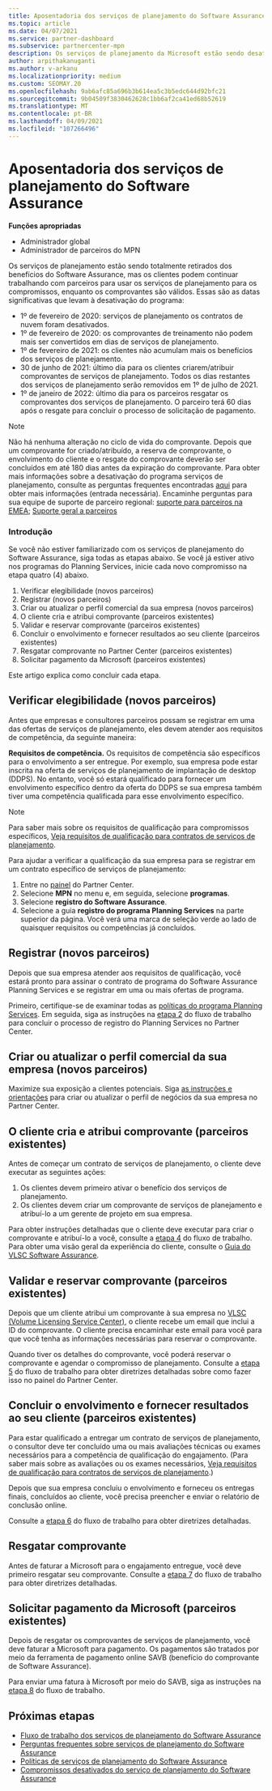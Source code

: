 ```yaml
---
title: Aposentadoria dos serviços de planejamento do Software Assurance
ms.topic: article
ms.date: 04/07/2021
ms.service: partner-dashboard
ms.subservice: partnercenter-mpn
description: Os serviços de planejamento da Microsoft estão sendo desativados.
author: arpithakanuganti
ms.author: v-arkanu
ms.localizationpriority: medium
ms.custom: SEOMAY.20
ms.openlocfilehash: 9ab6afc85a696b3b614ea5c3b5edc644d92bfc21
ms.sourcegitcommit: 9b04509f3830462628c1bb6af2ca41ed68b52619
ms.translationtype: MT
ms.contentlocale: pt-BR
ms.lasthandoff: 04/09/2021
ms.locfileid: "107266496"
---
```

# <a name="software-assurance-planning-services-retirement"></a>Aposentadoria dos serviços de planejamento do Software Assurance

**Funções apropriadas**

- Administrador global
- Administrador de parceiros do MPN


Os serviços de planejamento estão sendo totalmente retirados dos benefícios do Software Assurance, mas os clientes podem continuar trabalhando com parceiros para usar os serviços de planejamento para os compromissos, enquanto os comprovantes são válidos. Essas são as datas significativas que levam à desativação do programa: 

- 1º de fevereiro de 2020: serviços de planejamento os contratos de nuvem foram desativados.  
- 1º de fevereiro de 2020: os comprovantes de treinamento não podem mais ser convertidos em dias de serviços de planejamento.  
- 1º de fevereiro de 2021: os clientes não acumulam mais os benefícios dos serviços de planejamento. 
- 30 de junho de 2021: último dia para os clientes criarem/atribuir comprovantes de serviços de planejamento. Todos os dias restantes dos serviços de planejamento serão removidos em 1º de julho de 2021.
- 1º de janeiro de 2022: último dia para os parceiros resgatar os comprovantes dos serviços de planejamento. O parceiro terá 60 dias após o resgate para concluir o processo de solicitação de pagamento.  

>[!NOTE]
>Não há nenhuma alteração no ciclo de vida do comprovante. Depois que um comprovante for criado/atribuído, a reserva de comprovante, o envolvimento do cliente e o resgate do comprovante deverão ser concluídos em até 180 dias antes da expiração do comprovante.  Para obter mais informações sobre a desativação do programa serviços de planejamento, consulte as perguntas frequentes encontradas [aqui](https://partner.microsoft.com/resources/collection/software-assurance-benefit-changes#/) para obter mais informações (entrada necessária).  Encaminhe perguntas para sua equipe de suporte de parceiro regional: [suporte para parceiros na EMEA](mailto:savoucher@msdirectservices.com); [Suporte geral a parceiros](https://partner.microsoft.com/dashboard/support/servicerequests)


### <a name="get-started"></a>Introdução

Se você não estiver familiarizado com os serviços de planejamento do Software Assurance, siga todas as etapas abaixo. Se você já estiver ativo nos programas do Planning Services, inicie cada novo compromisso na etapa quatro (4) abaixo.

1. Verificar elegibilidade (novos parceiros)
2. Registrar (novos parceiros)
3. Criar ou atualizar o perfil comercial da sua empresa (novos parceiros)
4. O cliente cria e atribui comprovante (parceiros existentes)
5. Validar e reservar comprovante (parceiros existentes)
6. Concluir o envolvimento e fornecer resultados ao seu cliente (parceiros existentes)
7. Resgatar comprovante no Partner Center (parceiros existentes)
8. Solicitar pagamento da Microsoft (parceiros existentes)

Este artigo explica como concluir cada etapa.

## <a name="verify-eligibility-new-partners"></a>Verificar elegibilidade (novos parceiros)

Antes que empresas e consultores parceiros possam se registrar em uma das ofertas de serviços de planejamento, eles devem atender aos requisitos de competência, da seguinte maneira:

**Requisitos de competência.** Os requisitos de competência são específicos para o envolvimento a ser entregue. Por exemplo, sua empresa pode estar inscrita na oferta de serviços de planejamento de implantação de desktop (DDPS). No entanto, você só estará qualificado para fornecer um envolvimento específico dentro da oferta do DDPS se sua empresa também tiver uma competência qualificada para esse envolvimento específico.

>[!NOTE]
> Para saber mais sobre os requisitos de qualificação para compromissos específicos, [Veja requisitos de qualificação para contratos de serviços de planejamento](software-assurance-dps-requirements.md).

Para ajudar a verificar a qualificação da sua empresa para se registrar em um contrato específico de serviços de planejamento:

1. Entre no [painel](https://partner.microsoft.com/dashboard/home) do Partner Center.
2. Selecione **MPN** no menu e, em seguida, selecione **programas**.
3. Selecione **registro do Software Assurance**.
4. Selecione a guia **registro do programa Planning Services** na parte superior da página. Você verá uma marca de seleção verde ao lado de quaisquer requisitos ou competências já concluídos.

## <a name="enroll-new-partners"></a>Registrar (novos parceiros)

Depois que sua empresa atender aos requisitos de qualificação, você estará pronto para assinar o contrato de programa do Software Assurance Planning Services e se registrar em uma ou mais ofertas de programa.

Primeiro, certifique-se de examinar todas as [políticas do programa Planning Services](https://go.microsoft.com/fwlink/?linkid=2115984). Em seguida, siga as instruções na [etapa 2](https://go.microsoft.com/fwlink/?linkid=2115983) do fluxo de trabalho para concluir o processo de registro do Planning Services no Partner Center.


## <a name="create-or-update-your-companys-business-profile-new-partners"></a>Criar ou atualizar o perfil comercial da sua empresa (novos parceiros)

Maximize sua exposição a clientes potenciais. Siga [as instruções e orientações](create-a-marketing-profile.md) para criar ou atualizar o perfil de negócios da sua empresa no Partner Center.

## <a name="customer-creates-and-assigns-voucher-existing-partners"></a>O cliente cria e atribui comprovante (parceiros existentes)

Antes de começar um contrato de serviços de planejamento, o cliente deve executar as seguintes ações:

1. Os clientes devem primeiro ativar o benefício dos serviços de planejamento.
2. Os clientes devem criar um comprovante de serviços de planejamento e atribuí-lo a um gerente de projeto em sua empresa.

Para obter instruções detalhadas que o cliente deve executar para criar o comprovante e atribuí-lo a você, consulte a [etapa 4](https://go.microsoft.com/fwlink/?linkid=2115983) do fluxo de trabalho. Para obter uma visão geral da experiência do cliente, consulte o [Guia do VLSC Software Assurance](https://download.microsoft.com/download/A/7/D/A7D04694-1B1E-4B18-918F-0EDCD43BA2E5/VLSC-Software-Assurance-Guide_en-US.pdf).

## <a name="validate-and-reserve-voucher-existing-partners"></a>Validar e reservar comprovante (parceiros existentes)

Depois que um cliente atribui um comprovante à sua empresa no [VLSC (Volume Licensing Service Center)](https://www.microsoft.com/Licensing/servicecenter/default.aspx), o cliente recebe um email que inclui a ID do comprovante. O cliente precisa encaminhar este email para você para que você tenha as informações necessárias para reservar o comprovante.

Quando tiver os detalhes do comprovante, você poderá reservar o comprovante e agendar o compromisso de planejamento. Consulte a [etapa 5](https://go.microsoft.com/fwlink/?linkid=2115983) do fluxo de trabalho para obter diretrizes detalhadas sobre como fazer isso no painel do Partner Center.

## <a name="complete-engagement-and-provide-deliverables-to-your-customer-existing-partners"></a>Concluir o envolvimento e fornecer resultados ao seu cliente (parceiros existentes)

Para estar qualificado a entregar um contrato de serviços de planejamento, o consultor deve ter concluído uma ou mais avaliações técnicas ou exames necessários para a competência de qualificação do engajamento. (Para saber mais sobre as avaliações ou os exames necessários, [Veja requisitos de qualificação para contratos de serviços de planejamento](software-assurance-dps-requirements.md).)

Depois que sua empresa concluiu o envolvimento e forneceu os entregas finais, concluídos ao cliente, você precisa preencher e enviar o relatório de conclusão online.

Consulte a [etapa 6](https://go.microsoft.com/fwlink/?linkid=2115983) do fluxo de trabalho para obter diretrizes detalhadas.

## <a name="redeem-voucher"></a>Resgatar comprovante

Antes de faturar a Microsoft para o engajamento entregue, você deve primeiro resgatar seu comprovante. Consulte a [etapa 7](https://go.microsoft.com/fwlink/?linkid=2115983) do fluxo de trabalho para obter diretrizes detalhadas.

## <a name="request-payment-from-microsoft-existing-partners"></a>Solicitar pagamento da Microsoft (parceiros existentes)

Depois de resgatar os comprovantes de serviços de planejamento, você deve faturar a Microsoft para pagamento. Os pagamentos são tratados por meio da ferramenta de pagamento online SAVB (benefício do comprovante de Software Assurance).

Para enviar uma fatura à Microsoft por meio do SAVB, siga as instruções na [etapa 8](https://go.microsoft.com/fwlink/?linkid=2115983) do fluxo de trabalho.

## <a name="next-steps"></a>Próximas etapas

- [Fluxo de trabalho dos serviços de planejamento do Software Assurance](https://go.microsoft.com/fwlink/?linkid=2115983)
- [Perguntas frequentes sobre serviços de planejamento do Software Assurance](https://go.microsoft.com/fwlink/?linkid=2116077)
- [Políticas de serviços de planejamento do Software Assurance](https://go.microsoft.com/fwlink/?linkid=2115984)
- [Compromissos desativados do serviço de planejamento do Software Assurance](https://query.prod.cms.rt.microsoft.com/cms/api/am/binary/RE4sln9)
